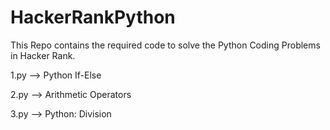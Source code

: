 # HackerRankPython
This Repo contains the required code to solve the Python Coding Problems in Hacker Rank.

1.py --> Python If-Else


2.py --> Arithmetic Operators


3.py --> Python: Division
